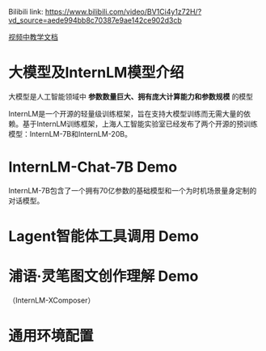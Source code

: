 Bilibili link: https://www.bilibili.com/video/BV1Ci4y1z72H/?vd_source=aede994bb8c70387e9ae142ce902d3cb

[视频中教学文档](/notes/helloworld/hello_world.md)



# 大模型及InternLM模型介绍

大模型是人工智能领域中 **参数数量巨大、拥有庞大计算能力和参数规模** 的模型

InternLM是一个开源的轻量级训练框架，旨在支持大模型训练而无需大量的依赖。基于InternLM训练框架，上海人工智能实验室已经发布了两个开源的预训练模型：InternLM-7B和InternLM-20B。

# InternLM-Chat-7B Demo

InternLM-7B包含了一个拥有70亿参数的基础模型和一个为时机场景量身定制的对话模型。



# Lagent智能体工具调用 Demo



# 浦语·灵笔图文创作理解 Demo

（InternLM-XComposer）



# 通用环境配置


